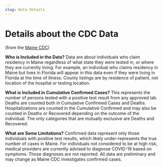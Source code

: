 ```yaml
---
slug: Data Details
---
```


# Details about the CDC Data 
(from the [Maine CDC](https://www.maine.gov/dhhs/mecdc/infectious-disease/epi/airborne/coronavirus.shtml))

**Who is Included in the Data?**
Data are about individuals who claim residency in Maine regardless of what state they 
were tested in, or where they are currently living. For example, an individual who claims residency in Maine but lives 
in Florida will appear in this data even if they were living in Florida at the time of illness. County listings are by 
residence of patient, not location of the hospital or testing location.

**What is Included in Cumulative Confirmed Cases?**
This represents the number of persons tested with a positive test 
result from any approved lab. Deaths are counted both in Cumulative Confirmed Cases and Deaths. Hospitalizations are 
counted in the Cumulative Confirmed and may also be counted in Deaths or Recovered depending on the outcome of the 
individual.  The only categories that are mutually exclusive are Deaths and Recovered.

**What are Some Limitations?**
Confirmed data represent only those individuals with positive test results, which likely 
under-represents the true number of cases in Maine. For individuals not considered to be at high risk, medical providers 
are currently advised to diagnose COVID-19 based on symptoms. Those diagnoses are not reported. All data are preliminary 
and may change as Maine CDC investigates confirmed cases.
